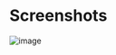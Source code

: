 # Screenshots

![image](https://user-images.githubusercontent.com/667169/53619148-49250780-3c29-11e9-93b6-82b4c33d2c13.png)

